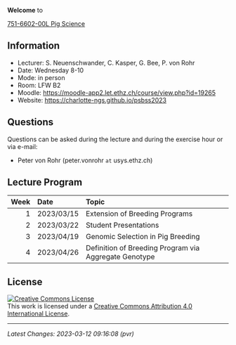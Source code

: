 
<!-- README.md is generated from README.Rmd. Please edit that file -->

**Welcome** to

[751-6602-00L Pig
Science](https://www.vvz.ethz.ch/Vorlesungsverzeichnis/lerneinheit.view?lerneinheitId=167306&semkez=2023S&ansicht=LEHRVERANSTALTUNGEN&lang=en)

## Information

- Lecturer: S. Neuenschwander, C. Kasper, G. Bee, P. von Rohr
- Date: Wednesday 8-10
- Mode: in person
- Room: LFW B2
- Moodle: <https://moodle-app2.let.ethz.ch/course/view.php?id=19265>
- Website: <https://charlotte-ngs.github.io/psbss2023>

## Questions

Questions can be asked during the lecture and during the exercise hour
or via e-mail:

- Peter von Rohr (peter.vonrohr `at` usys.ethz.ch)

## Lecture Program

| Week | Date       | Topic                                                 |
|-----:|:-----------|:------------------------------------------------------|
|    1 | 2023/03/15 | Extension of Breeding Programs                        |
|    2 | 2023/03/22 | Student Presentations                                 |
|    3 | 2023/04/19 | Genomic Selection in Pig Breeding                     |
|    4 | 2023/04/26 | Definition of Breeding Program via Aggregate Genotype |

## License

<a rel="license" href="http://creativecommons.org/licenses/by/4.0/"><img alt="Creative Commons License" style="border-width:0" src="https://i.creativecommons.org/l/by/4.0/88x31.png" /></a><br />This
work is licensed under a
<a rel="license" href="http://creativecommons.org/licenses/by/4.0/">Creative
Commons Attribution 4.0 International License</a>.

------------------------------------------------------------------------

*Latest Changes: 2023-03-12 09:16:08 (pvr)*
